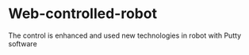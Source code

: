 # Web-controlled-robot
The control is enhanced and used new technologies in robot with Putty software 
